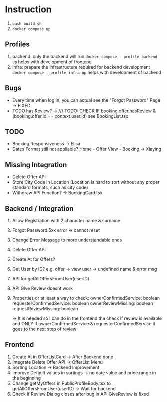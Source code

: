 # Instruction
1. `bash build.sh`
2. `docker compose up` 
## Profiles
1. backend: only the backend will run  `docker compose --profile backend up` helps with development of frontend
2. infra: prepare the infrastructure required for backend development `docker compose --profile infra up` helps with development of backend


## Bugs
- Every time when log in, you can actual see the "Forgot Password" Page -> FIXED
- TODO has Review? ->  /// TODO: CHECK IF booking.offer.hasReview & (booking.offer.id == context.user.id) see BookingList.tsx


## TODO
- Booking Responsiveness -> Elisa
- Dates Format still not appliable? Home - Offer View - Booking -> Xiaying


## Missing Integration
- Delete Offer API 
- Store City Code in Location (Location is hard to sort without any proper standard formats, such as city code)
- Withdraw API Function? -> BookingCard.tsx

## Backend / Integration
1. Allow Registration with 2 character name & surname
2. Forgot Password 5xx error -> cannot reset
3. Change Error Message to more understandable ones
4. Delete Offer API
5. Create At for Offers?
6. Get User by ID? e.g. offer -> view user -> undefined name & error msg
7. API for getAllOffersFromUser(userID)
8. API Give Review doesnt work
9. Properties or at least a way to check: 
    ownerConfirmedService: boolean
    requesterConfirmedService: boolean
    ownerReviewMissing: boolean
    requestReviewMissing: boolean

    => It is needed so I can do in the frontend the check if review is available and ONLY if ownerConfirmedService & requesterConfirmedService it goes to the next step of review

## Frontend
1. Create At in OfferListCard -> After Backend done
2. Integrate Delete Offer API -> OfferList Menu
3. Sorting Location -> Backend Improvement
4. Improve Default values in sortings -> no date value and price range in the beginning
5. Change getMyOffers in PublicProfileBody.tsx to getAllOffersFromUser(userID) -> Wait for backend
6. Check if Review Dialog closes after bug in API GiveReview is fixed